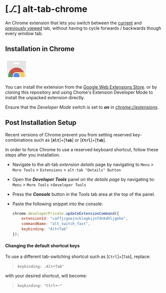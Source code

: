 # [⎇] alt-tab-chrome

An Chrome extension that lets you switch between the <u>current</u> and <u>previously viewed</u> tab, without having to cycle forwards / backwards though every window tab.



## Installation in Chrome

[![webstore](webstore.png)](https://chrome.google.com/webstore/detail/alt-tab/caffjcgoejncklegkijnfdnkdhljgeho)

You can install the extension from the [Google Web Extensions Store](https://chrome.google.com/webstore/detail/alt-tab/caffjcgoejncklegkijnfdnkdhljgeho). or by cloning this repository and using Chome's Extension Developer Mode to install the unpacked extension directly. 

Ensure that the *Developer Mode* switch is set to ***on*** in [*chrome://extensions*](chrome://extensions).



## Post Installation Setup

Recent versions of Chrome prevent you from setting reserved key-combinations such as [**`Alt`**]+[**`Tab`**] or [**`Ctrl`**]+[**`Tab`**]. 

In order to force Chrome to use a reserved keyboard shortcut, follow these steps after you installation.

- Navigate to the alt-tab *extension details* page by navigating to
   `Menu` > `More Tools` > `Extensions` > `alt-tab "Details" Button`

- Open the ***Developer Tools*** panel *on the details page* by navigating to:
   `Menu` > `More Tools` >`Developer Tools`

- Press the ***Console*** button in the Tools tab area at the top of the panel.

- Paste the following snippet into the console:
  ```javascript
  chrome.developerPrivate.updateExtensionCommand({
      extensionId: "caffjcgoejncklegkijnfdnkdhljgeho",
      commandName: "alt_switch_fast",
      keybinding: "Alt+Tab"
  });
  ```



#### Changing the default shortcut keys

To use a different tab-switching shortcut such as [`Ctrl`]+[`Tab`], replace:

> `keybinding: :Alt+Tab"`

with your desired shortcut, will become:

> `keybinding: "Ctrl+~"`


